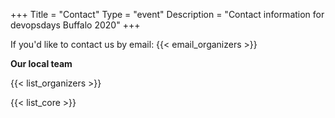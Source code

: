 +++
Title = "Contact"
Type = "event"
Description = "Contact information for devopsdays Buffalo 2020"
+++

If you'd like to contact us by email: {{< email_organizers >}}

**Our local team**

{{< list_organizers >}}


{{< list_core >}}
